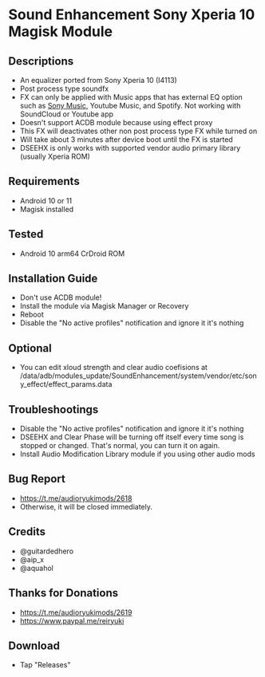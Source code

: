 # Sound Enhancement Sony Xperia 10 Magisk Module

## Descriptions
- An equalizer ported from Sony Xperia 10 (I4113)
- Post process type soundfx
- FX can only be applied with Music apps that has external EQ option such as [Sony Music](https://github.com/reiryuki/Xperia-Libraries-Magisk-Module), Youtube Music, and Spotify. Not working with SoundCloud or Youtube app
- Doesn't support ACDB module because using effect proxy
- This FX will deactivates other non post process type FX while turned on
- Will take about 3 minutes after device boot until the FX is started
- DSEEHX is only works with supported vendor audio primary library (usually Xperia ROM)

## Requirements
- Android 10 or 11
- Magisk installed

## Tested
- Android 10 arm64 CrDroid ROM

## Installation Guide
- Don't use ACDB module!
- Install the module via Magisk Manager or Recovery
- Reboot
- Disable the "No active profiles" notification and ignore it it's nothing

## Optional
- You can edit xloud strength and clear audio coefisions at /data/adb/modules_update/SoundEnhancement/system/vendor/etc/sony_effect/effect_params.data

## Troubleshootings
- Disable the "No active profiles" notification and ignore it it's nothing
- DSEEHX and Clear Phase will be turning off itself every time song is stopped or changed. That's normal, you can turn it on again.
- Install Audio Modification Library module if you using other audio mods

## Bug Report
- https://t.me/audioryukimods/2618
- Otherwise, it will be closed immediately.

## Credits
- @guitardedhero
- @aip_x
- @aquahol

## Thanks for Donations
- https://t.me/audioryukimods/2619
- https://www.paypal.me/reiryuki

## Download
- Tap "Releases"
